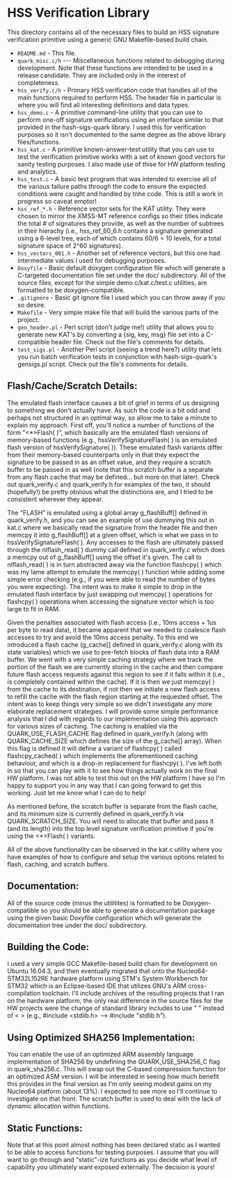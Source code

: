 # HSS Verification Library
This directory contains all of the necessary files to build an HSS signature verification primitive using a generic GNU Makefile-based build chain.

 * ```README.md``` - This file.
 * ```quark_misc.c/h``` --- Miscellaneous functions related to debugging during development.  Note that these functions are intended to be used in a release candidate.  They are included only in the interest of completeness.
 * ```hss_verify.c/h``` - Primary HSS verification code that handles all of the main functions required to perform HSS.  The header file in particular is where you will find all interesting definitions and data types.
 * ```hss_demo.c``` - A primitive command-line utility that you can use to perform one-off signature verifications using an interface similar to that provided in the hash-sigs-quark library. I used this for verification purposes so it isn't documented to the same degree as the above library files/functions.
 * ```hss_kat.c``` - A primitive known-answer-test utility that you can use to test the verification primitive works with a set of known good vectors for sanity testing purposes.  I also made use of thise for HW platform testing and analytics.
 * ```hss_test.c``` - A basic test program that was intended to exercise all of the various failure paths through the code to ensure the expected conditions were caught and handled by tnhe code. This is still a work in progress so caveat emptor!
 * ```hss_ref_*.h``` - Reference vector sets for the KAT utility.  They were chosen to mirror the XMSS-MT reference configs so their titles indicate the total # of signatures they provide, as well as the number of subtrees in their hierachy (i.e., hss_ref_60_6.h contains a signature generated using a 6-level tree, each of which contains 60/6 = 10 levels, for a total signature space of 2^60 signatures).
 * ```hss_vectors_001.h``` - Another set of reference vectors, but this one had intermediate values I used for debugging purposes.
 * ```Doxyfile``` - Basic default doxygen configuration file which will generate a C-targeted documentation file set under the doc/ subdirectory.  All of the source files, except for the simple demo.c/kat.c/test.c utilities, are formatted to be doxygen-compatible.
 * ```.gitignore``` - Basic git ignore file I used which you can throw away if you so desire.
 * ```Makefile``` - Very simple make file that will build the various parts of the project.
 * ```gen_header.pl``` - Perl script (don't judge me!) utility that allows you to generate new KAT's by converting a {sig, key, msg} file set into a C-compatible header file.  Check out the file's comments for details.
 * ```test_sigs.pl``` - Another Perl script (seeing a trend here?) utility that lets you run batch verification tests in conjunction with hash-sigs-quark's gensigs.pl script.  Check out the file's comments for details.

## Flash/Cache/Scratch Details:

The emulated flash interface causes a bit of grief in terms of us designing to
something we don't actually have.  As such the code is a bit odd and perhaps not
structured in an optimal way, so allow me to take a minute to explain my approach.
First off, you'll notice a number of functions of the form "<*>Flash( )", which
basically are the emulated flash versions of memory-based functions (e.g.,
hssVerifySignatureFlash( ) is an emulated flash version of hssVerifySignature( )).
These emulated flash variants differ from their memory-based counterparts only
in that they expect the signature to be passed in as an offset value, and they
require a scratch buffer to be passed in as well (note that this scratch buffer
is a separate from any flash cache that may be defined... but more on that later).
Check out quark_verify.c and quark_verify.h for examples of the two, it should
(hopefully!) be pretty obvious what the distinctions are, and I tried to be
consistent wherever they appear.

The "FLASH" is emulated using a global array g_flashBuff[] defined in quark_verify.h,
and you can see an example of use dummying this out in kat.c where we basically
read the signature from the header file and then memcpy it into g_flashBuff[]
at a given offset, which is what we pass in to hssVerifySignatureFlash( ).  Any
accesses to the flash are ultimately passed through the nlflash_read( ) dummy
call defined in quark_verify.c which does a memcpy out of g_flashBuff[] using the
offset it's given.  The call to nlflash_read( ) is in turn abstracted away via
the function flashcpy( ) which was my lame attempt to emulate the memcpy( )
function while adding some simple error checking (e.g., if you were able to read
the number of bytes you were expecting).  The intent was to make it simple to
drop in the emulated flash interface by just swapping out memcpy( ) operations
for flashcpy( ) operations when accessing the signature vector which is too
large to fit in RAM.

Given the penalties associated with flash access (i.e., 10ms access + 1us per
byte to read data), it became apparent that we needed to coalesce flash accesses
to try and avoid the 10ms access penalty.  To this end we introduced a flash
cache (g_cache[] defined in quark_verify.c along with its state variables) which
we use to pre-fetch blocks of flash data into a RAM buffer.  We went with a
very simple caching strategy where we track the portion of the flash we are
currently storing in the cache and then compare future flash access requests
against this region to see if it falls within it (i.e., is completely contained
within the cache).  If it is then we just memcpy( ) from the cache to its
destination, if not then we initiate a new flash access to refill the cache
with the flash region starting at the requested offset.  The intent was to keep
things very simple so we didn't investigate any more elaborate replacement
strategies.  I will provide some simple performance analysis that I did with
regards to our implementation using this approach for various sizes of caching.
The caching is enabled via the QUARK_USE_FLASH_CACHE flag defined in quark_verify.h
(along with QUARK_CACHE_SIZE which defines the size of the g_cache[] array).
When this flag is defined it will define a variant of flashcpy( ) called
flashcpy_cached( ) which implements the aforementioned caching behaviour, and
which is a drop-in replacement for flashcpy( ).  I've left both in so that
you can play with it to see how things actually work on the final HW platform.
I was not able to test this out on the HW platform I have so I'm happy to
support you in any way that I can going forward to get this working.  Just let
me know what I can do to help!

As mentioned before, the scratch buffer is separate from the flash cache, and
its minimum size is currently defined in quark_verify.h via QUARK_SCRATCH_SIZE.
You will need to allocate that buffer and pass it (and its length) into the
top level signature verification primitive if you're using the <*>Flash( )
variants.

All of the above functionality can be observed in the kat.c utility where you
have examples of how to configure and setup the various options related to
flash, caching, and scratch buffers.

## Documentation:

All of the source code (minus the utilitites) is formatted to be Doxygen-compatible
so you should be able to generate a documentation package using the given basic
Doxyfile configuration which will generate the documentation tree under the doc/
subdirectory.

## Building the Code:

I used a very simple GCC Makefile-based build chain for development on Ubuntu 16.04.3,
and then eventually migrated that onto the Nucleo64-STM32L152RE hardware platform using
STM's System Workbench for STM32 which is an Eclipse-based IDE that utilizes GNU's
ARM cross-compilation toolchain.  I'll include archives of the resulting projects that
I ran on the hardware platform, the only real difference in the source files for the
HW projects were the change of standard library includes to use " " instead of < >
(e.g., #include <stdlib.h> --> #include "stdlib.h").

## Using Optimized SHA256 Implementation:

You can enable the use of an optimized ARM assembly language implementation of SHA256
by undefining the QUARK_USE_SHA256_C flag in quark_sha256.c.  This will swap out the
C-based compression function for an optimized ASM version.  I will be interested in
seeing how much benefit this provides in the final version as I'm only seeing modest
gains on my Nucleo64 platform (about 13%).  I expected to see more so I'll continue
to investigate on that front.
The scratch buffer is used to deal with the lack of dynamic allocation within
functions.  

## Static Functions:

Note that at this point almost nothing has been declared static as I wanted to
be able to access functions for testing purposes.  I assume that you will want
to go through and "static"-ize functions as you decide what level of capability
you ultimately want exposed externally.  The decision is yours!
